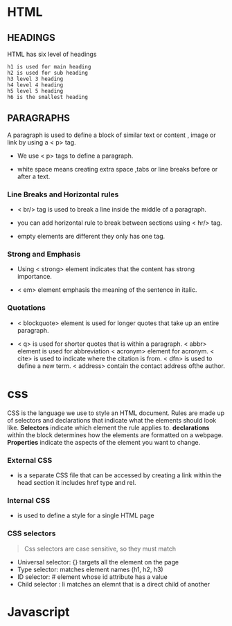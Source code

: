 # HTML

## HEADINGS
HTML has six level of headings
```
h1 is used for main heading
h2 is used for sub heading
h3 level 3 heading
h4 level 4 heading
h5 level 5 heading
h6 is the smallest heading
```

## PARAGRAPHS
A paragraph is used to define a block of similar text or content , image or link by using a < p> tag.

* We use < p> tags to define a paragraph.

* white space means creating extra space ,tabs or line breaks before or after a text.

### Line Breaks and Horizontal rules 

* < br/> tag is used to break a line inside the middle of a paragraph.

* you can add horizontal rule to break between sections using < hr/> tag. 

* empty elements are different they only has one tag.


### Strong and Emphasis

* Using < strong> element indicates that the content has strong importance.

* < em> element emphasis the meaning of the sentence in italic.

### Quotations

* < blockquote> element is used for longer quotes that take up an entire paragraph.

* < q> is used for shorter quotes that is within a paragraph.
< abbr> element is used for abbreviation
< acronym> element for acronym.
< cite> is used to indicate where the citation is from.
< dfn> is used to define a new term.
< address> contain the contact address ofthe author.

# css

CSS is the language we use to style an HTML document.
Rules are made up of selectors and declarations that indicate what the elements should look like.
 **Selectors** indicate which element the rule applies to.
 **declarations**  within the block determines how the elements are formatted on a webpage.
**Properties** indicate the aspects of the element you want to change.

### External CSS

* is a separate CSS file that can be accessed by creating a link within the head section it includes href type and rel.

### Internal CSS

* is used to define a style for a single HTML page

### CSS selectors

> Css selectors are case sensitive, so they must match

* Universal selector: {} targets all the element on the page
* Type selector: matches element names (h1, h2, h3)
* ID selector: # element whose id attribute has a value
* Child selector : li matches an elemnt that is a direct child of another


# Javascript
